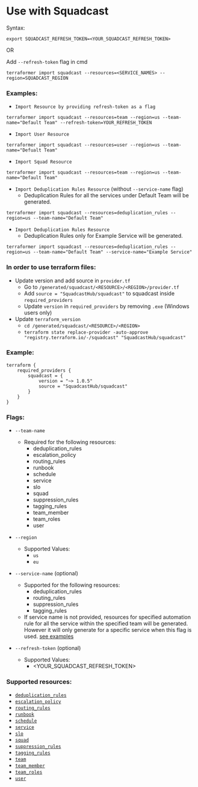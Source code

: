 # Use with Squadcast

Syntax:

`export SQUADCAST_REFRESH_TOKEN=<YOUR_SQUADCAST_REFRESH_TOKEN>`

OR 

Add `--refresh-token` flag in cmd


```
terraformer import squadcast --resources=<SERVICE_NAMES> --region=SQUADCAST_REGION
```

### Examples:

- `Import Resource by providing refresh-token as a flag`

```
terraformer import squadcast --resources=team --region=us --team-name="Default Team" --refresh-token=YOUR_REFRESH_TOKEN
```

- `Import User Resource`

```
terraformer import squadcast --resources=user --region=us --team-name="Defualt Team"
```

- `Import Squad Resource`

```
terraformer import squadcast --resources=team --region=us --team-name="Default Team"
```

- `Import Deduplication Rules Resource` (without `--service-name` flag)
  - Deduplication Rules for all the services under Default Team will be generated.
```
terraformer import squadcast --resources=deduplication_rules --region=us --team-name="Default Team"
```

- `Import Deduplication Rules Resource`
  - Deduplication Rules only for Example Service will be generated.

```
terraformer import squadcast --resources=deduplication_rules --region=us --team-name="Default Team" --service-name="Example Service"
```

### In order to use terraform files:

- Update version and add source in  `provider.tf`
  - Go to `/generated/squadcast/<RESOURCE>/<REGION>/provider.tf`
  - Add `source = "SquadcastHub/squadcast"` to squadcast inside `required_providers`
  - Update `version` in `required_providers` by removing `.exe` (Windows users only)
- Update `terraform_version`
  - `cd /generated/squadcast/<RESOURCE>/<REGION>`
  - `terraform state replace-provider -auto-approve "registry.terraform.io/-/squadcast" "SquadcastHub/squadcast"`
  
### Example:
```
terraform {
    required_providers {
        squadcast = {
            version = "~> 1.0.5"
            source = "SquadcastHub/squadcast"
        }
    }
}
```

### Flags:

- `--team-name`
  - Required for the following resources:
    - deduplication_rules
    - escalation_policy
    - routing_rules
    - runbook
    - schedule
    - service
    - slo
    - squad
    - suppression_rules
    - tagging_rules
    - team_member
    - team_roles
    - user

- `--region`
  - Supported Values:
    - `us`
    - `eu`

- `--service-name` (optional)
  - Supported for the following resources:
    - deduplication_rules
    - routing_rules
    - suppression_rules
    - tagging_rules
  - If service name is not provided, resources for specified automation rule for all the service within the specified team will be generated. However it will only generate for a specific service when this flag is used. [see examples](squadcast.md:36)

- `--refresh-token` (optional)
  - Supported Values:
    - <YOUR_SQUADCAST_REFRESH_TOKEN>

### Supported resources:

- [`deduplication_rules`](https://registry.terraform.io/providers/SquadcastHub/squadcast/latest/docs/resources/deduplication_rules)
- [`escalation_policy`](https://registry.terraform.io/providers/SquadcastHub/squadcast/latest/docs/resources/escalation_policy)
- [`routing_rules`](https://registry.terraform.io/providers/SquadcastHub/squadcast/latest/docs/resources/routing_rules)
- [`runbook`](https://registry.terraform.io/providers/SquadcastHub/squadcast/latest/docs/resources/runbook)
- [`schedule`](https://registry.terraform.io/providers/SquadcastHub/squadcast/latest/docs/resources/schedule)
- [`service`](https://registry.terraform.io/providers/SquadcastHub/squadcast/latest/docs/resources/service)
- [`slo`](https://registry.terraform.io/providers/SquadcastHub/squadcast/latest/docs/resources/slo)
- [`squad`](https://registry.terraform.io/providers/SquadcastHub/squadcast/latest/docs/resources/squad)
- [`suppression_rules`](https://registry.terraform.io/providers/SquadcastHub/squadcast/latest/docs/resources/suppression_rules)
- [`tagging_rules`](https://registry.terraform.io/providers/SquadcastHub/squadcast/latest/docs/resources/tagging_rules)
- [`team`](https://registry.terraform.io/providers/SquadcastHub/squadcast/latest/docs/resources/team)
- [`team_member`](https://registry.terraform.io/providers/SquadcastHub/squadcast/latest/docs/resources/team_member)
- [`team_roles`](https://registry.terraform.io/providers/SquadcastHub/squadcast/latest/docs/resources/team_role)
- [`user`](https://registry.terraform.io/providers/SquadcastHub/squadcast/latest/docs/resources/user)
